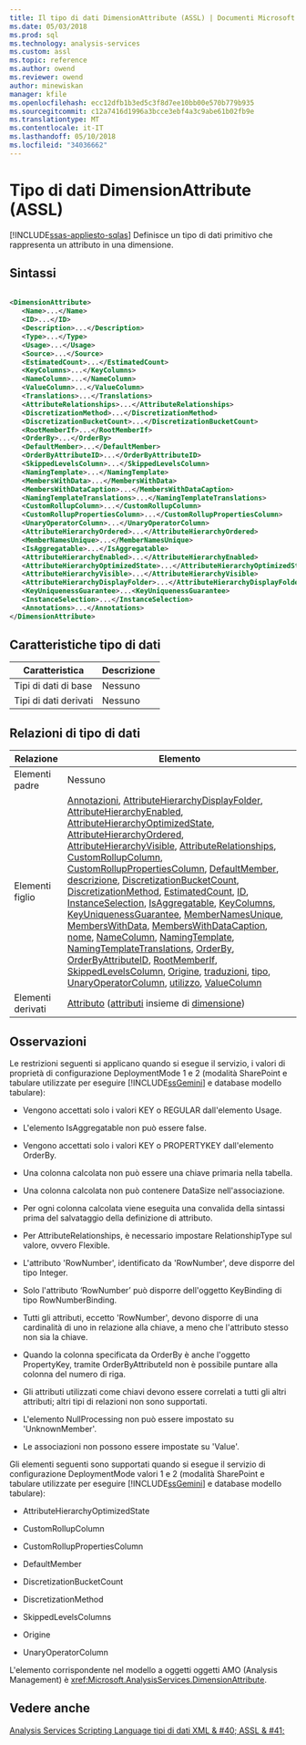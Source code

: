 ```yaml
---
title: Il tipo di dati DimensionAttribute (ASSL) | Documenti Microsoft
ms.date: 05/03/2018
ms.prod: sql
ms.technology: analysis-services
ms.custom: assl
ms.topic: reference
ms.author: owend
ms.reviewer: owend
author: minewiskan
manager: kfile
ms.openlocfilehash: ecc12dfb1b3ed5c3f8d7ee10bb00e570b779b935
ms.sourcegitcommit: c12a7416d1996a3bcce3ebf4a3c9abe61b02fb9e
ms.translationtype: MT
ms.contentlocale: it-IT
ms.lasthandoff: 05/10/2018
ms.locfileid: "34036662"
---
```

# <a name="dimensionattribute-data-type-assl"></a>Tipo di dati DimensionAttribute (ASSL)
[!INCLUDE[ssas-appliesto-sqlas](../../../includes/ssas-appliesto-sqlas.md)]
  Definisce un tipo di dati primitivo che rappresenta un attributo in una dimensione.  
  
## <a name="syntax"></a>Sintassi  
  
```xml  
  
<DimensionAttribute>  
   <Name>...</Name>  
   <ID>...</ID>  
   <Description>...</Description>  
   <Type>...</Type>  
   <Usage>...</Usage>  
   <Source>...</Source>  
   <EstimatedCount>...</EstimatedCount>  
   <KeyColumns>...</KeyColumns>  
   <NameColumn>...</NameColumn>  
   <ValueColumn>...</ValueColumn>  
   <Translations>...</Translations>  
   <AttributeRelationships>...</AttributeRelationships>  
   <DiscretizationMethod>...</DiscretizationMethod>  
   <DiscretizationBucketCount>...</DiscretizationBucketCount>  
   <RootMemberIf>...</RootMemberIf>  
   <OrderBy>...</OrderBy>  
   <DefaultMember>...</DefaultMember>  
   <OrderByAttributeID>...</OrderByAttributeID>  
   <SkippedLevelsColumn>...</SkippedLevelsColumn>  
   <NamingTemplate>...</NamingTemplate>  
   <MembersWithData>...</MembersWithData>  
   <MembersWithDataCaption>...</MembersWithDataCaption>  
   <NamingTemplateTranslations>...</NamingTemplateTranslations>  
   <CustomRollupColumn>...</CustomRollupColumn>  
   <CustomRollupPropertiesColumn>...</CustomRollupPropertiesColumn>  
   <UnaryOperatorColumn>...</UnaryOperatorColumn>  
   <AttributeHierarchyOrdered>...</AttributeHierarchyOrdered>  
   <MemberNamesUnique>...</MemberNamesUnique>  
   <IsAggregatable>...</IsAggregatable>  
   <AttributeHierarchyEnabled>...</AttributeHierarchyEnabled>  
   <AttributeHierarchyOptimizedState>...</AttributeHierarchyOptimizedState>  
   <AttributeHierarchyVisible>...</AttributeHierarchyVisible>  
   <AttributeHierarchyDisplayFolder>...</AttributeHierarchyDisplayFolder>  
   <KeyUniquenessGuarantee>...<KeyUniquenessGuarantee>  
   <InstanceSelection>...</InstanceSelection>  
   <Annotations>...</Annotations>  
</DimensionAttribute>  
```  
  
## <a name="data-type-characteristics"></a>Caratteristiche tipo di dati  
  
|Caratteristica|Descrizione|  
|--------------------|-----------------|  
|Tipi di dati di base|Nessuno|  
|Tipi di dati derivati|Nessuno|  
  
## <a name="data-type-relationships"></a>Relazioni di tipo di dati  
  
|Relazione|Elemento|  
|------------------|-------------|  
|Elementi padre|Nessuno|  
|Elementi figlio|[Annotazioni](../../../analysis-services/scripting/collections/annotations-element-assl.md), [AttributeHierarchyDisplayFolder](../../../analysis-services/scripting/properties/attributehierarchydisplayfolder-element-assl.md), [AttributeHierarchyEnabled](../../../analysis-services/scripting/properties/attributehierarchyenabled-element-assl.md), [AttributeHierarchyOptimizedState](../../../analysis-services/scripting/properties/attributehierarchyoptimizedstate-element-assl.md), [AttributeHierarchyOrdered](../../../analysis-services/scripting/properties/attributehierarchyordered-element-assl.md), [AttributeHierarchyVisible](../../../analysis-services/scripting/properties/attributehierarchyvisible-element-assl.md), [AttributeRelationships](../../../analysis-services/scripting/collections/attributerelationships-element-assl.md), [CustomRollupColumn](../../../analysis-services/scripting/objects/customrollupcolumn-element-assl.md), [CustomRollupPropertiesColumn](../../../analysis-services/scripting/objects/customrolluppropertiescolumn-element-assl.md), [DefaultMember](../../../analysis-services/scripting/properties/defaultmember-element-assl.md), [descrizione](../../../analysis-services/scripting/properties/description-element-assl.md), [DiscretizationBucketCount](../../../analysis-services/scripting/properties/discretizationbucketcount-element-assl.md), [DiscretizationMethod](../../../analysis-services/scripting/properties/discretizationmethod-element-assl.md), [EstimatedCount](../../../analysis-services/scripting/properties/estimatedcount-element-assl.md), [ID](../../../analysis-services/scripting/properties/id-element-assl.md), [InstanceSelection](../../../analysis-services/scripting/properties/instanceselection-element-assl.md), [IsAggregatable](../../../analysis-services/scripting/properties/isaggregatable-element-assl.md), [KeyColumns](../../../analysis-services/scripting/collections/keycolumns-element-assl.md), [KeyUniquenessGuarantee](../../../analysis-services/scripting/properties/keyuniquenessguarantee-element-assl.md), [MemberNamesUnique](../../../analysis-services/scripting/properties/membernamesunique-element-assl.md), [MembersWithData](../../../analysis-services/scripting/properties/memberswithdata-element-assl.md), [MembersWithDataCaption](../../../analysis-services/scripting/properties/memberswithdatacaption-element-assl.md), [nome](../../../analysis-services/scripting/properties/name-element-assl.md), [NameColumn](../../../analysis-services/scripting/objects/namecolumn-element-assl.md), [NamingTemplate](../../../analysis-services/scripting/properties/namingtemplate-element-assl.md), [NamingTemplateTranslations](../../../analysis-services/scripting/collections/namingtemplatetranslations-element-assl.md), [OrderBy](../../../analysis-services/scripting/properties/orderby-element-assl.md), [OrderByAttributeID](../../../analysis-services/scripting/properties/orderbyattributeid-element-assl.md), [RootMemberIf](../../../analysis-services/scripting/properties/rootmemberif-element-assl.md), [SkippedLevelsColumn](../../../analysis-services/scripting/objects/skippedlevelscolumn-element-assl.md), [Origine](../../../analysis-services/scripting/properties/source-element-binding-assl.md), [traduzioni](../../../analysis-services/scripting/collections/translations-element-assl.md), [tipo](../../../analysis-services/scripting/properties/type-element-dimensionattribute-assl.md), [UnaryOperatorColumn](../../../analysis-services/scripting/objects/unaryoperatorcolumn-element-assl.md), [utilizzo](../../../analysis-services/scripting/properties/usage-element-dimensionattribute-assl.md), [ValueColumn](../../../analysis-services/scripting/objects/valuecolumn-element-assl.md)|  
|Elementi derivati|[Attributo](../../../analysis-services/scripting/objects/attribute-element-assl.md) ([attributi](../../../analysis-services/scripting/collections/attributes-element-assl.md) insieme di [dimensione](../../../analysis-services/scripting/objects/dimension-element-assl.md))|  
  
## <a name="remarks"></a>Osservazioni  
 Le restrizioni seguenti si applicano quando si esegue il servizio, i valori di proprietà di configurazione DeploymentMode 1 e 2 (modalità SharePoint e tabulare utilizzate per eseguire [!INCLUDE[ssGemini](../../../includes/ssgemini-md.md)] e database modello tabulare):  
  
-   Vengono accettati solo i valori KEY o REGULAR dall'elemento Usage.  
  
-   L'elemento IsAggregatable non può essere false.  
  
-   Vengono accettati solo i valori KEY o PROPERTYKEY dall'elemento OrderBy.  
  
-   Una colonna calcolata non può essere una chiave primaria nella tabella.  
  
-   Una colonna calcolata non può contenere DataSize nell'associazione.  
  
-   Per ogni colonna calcolata viene eseguita una convalida della sintassi prima del salvataggio della definizione di attributo.  
  
-   Per AttributeRelationships, è necessario impostare RelationshipType sul valore, ovvero Flexible.  
  
-   L'attributo 'RowNumber', identificato da 'RowNumber', deve disporre del tipo Integer.  
  
-   Solo l'attributo ‘RowNumber’ può disporre dell'oggetto KeyBinding di tipo RowNumberBinding.  
  
-   Tutti gli attributi, eccetto 'RowNumber', devono disporre di una cardinalità di uno in relazione alla chiave, a meno che l'attributo stesso non sia la chiave.  
  
-   Quando la colonna specificata da OrderBy è anche l'oggetto PropertyKey, tramite OrderByAttributeId non è possibile puntare alla colonna del numero di riga.  
  
-   Gli attributi utilizzati come chiavi devono essere correlati a tutti gli altri attributi; altri tipi di relazioni non sono supportati.  
  
-   L'elemento NullProcessing non può essere impostato su 'UnknownMember'.  
  
-   Le associazioni non possono essere impostate su 'Value'.  
  
 Gli elementi seguenti sono supportati quando si esegue il servizio di configurazione DeploymentMode valori 1 e 2 (modalità SharePoint e tabulare utilizzate per eseguire [!INCLUDE[ssGemini](../../../includes/ssgemini-md.md)] e database modello tabulare):  
  
-   AttributeHierarchyOptimizedState  
  
-   CustomRollupColumn  
  
-   CustomRollupPropertiesColumn  
  
-   DefaultMember  
  
-   DiscretizationBucketCount  
  
-   DiscretizationMethod  
  
-   SkippedLevelsColumns  
  
-   Origine  
  
-   UnaryOperatorColumn  
  
 L'elemento corrispondente nel modello a oggetti oggetti AMO (Analysis Management) è <xref:Microsoft.AnalysisServices.DimensionAttribute>.  
  
## <a name="see-also"></a>Vedere anche  
 [Analysis Services Scripting Language tipi di dati XML & #40; ASSL & #41;](../../../analysis-services/scripting/data-type/analysis-services-scripting-language-xml-data-types-assl.md)  
  
  
